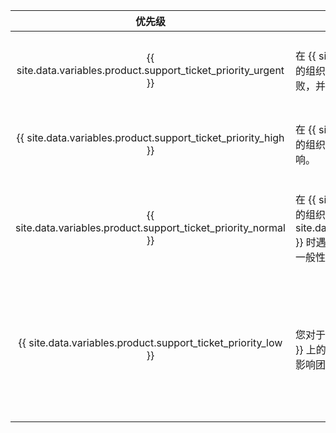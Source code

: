 |                                优先级                                 | 描述                                                                                                                                                                       | 示例                        |
|:------------------------------------------------------------------:| ------------------------------------------------------------------------------------------------------------------------------------------------------------------------ | ------------------------- |
| {{ site.data.variables.product.support_ticket_priority_urgent }} | 在 {{ site.data.variables.product.prodname_ghe_cloud }} 上的组织或企业的生产工作流程由于严重服务错误或中断而失败，并且该失败直接影响您的业务运营。                                                                   | <ul><li>{{ site.data.variables.product.prodname_dotcom_the_website }} 上的错误或中断影响您组织或企业所有成员的核心 Git 或 web 应用程序功能</li></ul> |
|  {{ site.data.variables.product.support_ticket_priority_high }}  | 在 {{ site.data.variables.product.prodname_ghe_cloud }} 上的组织或企业的帐户或安全问题对您的业务产生了有限的影响。                                                                                   | <ul><li>组织或企业所有者无意中删除了组织</li><li>组织或企业成员在提交、议题、拉取请求或议题附件中上传了敏感数据</li></ul> |
| {{ site.data.variables.product.support_ticket_priority_normal }} | 在 {{ site.data.variables.product.prodname_ghe_cloud }} 上的组织或企业成员使用 {{ site.data.variables.product.prodname_dotcom_the_website }} 时遇到了有限或普通问题，或者您对于自己的组织或企业有一般性疑虑或问题。 | <ul><li>有关为组织或企业使用 API 和功能的问题</li><li>有关 {{ site.data.variables.product.company_short }} 提供的组织数据迁移工具的问题</li><li>组织或企业的相关功能未按预期工作</li><li>有关组织或企业的一般安全问题</li></ul> |
|  {{ site.data.variables.product.support_ticket_priority_low }}   | 您对于 {{ site.data.variables.product.prodname_ghe_cloud }} 上的组织或企业有问题或建议，但并不紧迫，或者该问题不影响团队的生产力。                                                                           | <ul><li>您的组织或企业过度使用资源</li><li>请求状态检查</li><li>您的组织或企业在使用 Gist、通知、wiki、{{ site.data.variables.product.prodname_pages }}、{{ site.data.variables.product.prodname_desktop }}、Atom 或其他外围服务或功能方面需要帮助</li><li>功能请求</li><li>产品反馈</li></ul> |
